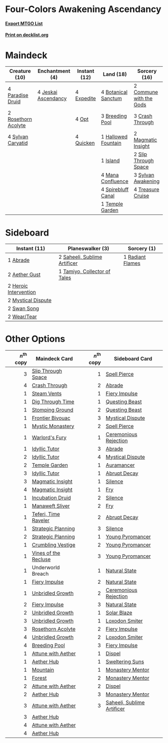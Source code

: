 # Four-Colors Awakening Ascendancy

#### [Export MTGO List](../collection/Four-Colors%20Awakening%20Ascendancy/Four-Colors%20Awakening%20Ascendancy.txt)
#### [Print on decklist.org](http://decklist.org/?deckmain=4%09Botanical%20Sanctum%0A3%09Breeding%20Pool%0A2%09Commune%20with%20the%20Gods%0A3%09Crash%20Through%0A4%09Expedite%0A1%09Hallowed%20Fountain%0A1%09Island%0A4%09Jeskai%20Ascendancy%0A2%09Magmatic%20Insight%0A4%09Mana%20Confluence%0A4%09Opt%0A4%09Paradise%20Druid%0A4%09Quicken%0A2%09Rosethorn%20Acolyte%0A2%09Slip%20Through%20Space%0A4%09Spirebluff%20Canal%0A3%09Sylvan%20Awakening%0A4%09Sylvan%20Caryatid%0A1%09Temple%20Garden%0A4%09Treasure%20Cruise&deckside=1%09Abrade%0A2%09Aether%20Gust%0A2%09Heroic%20Intervention%0A2%09Mystical%20Dispute%0A1%09Radiant%20Flames%0A2%09Saheeli,%20Sublime%20Artificer%0A2%09Swan%20Song%0A1%09Tamiyo,%20Collector%20of%20Tales%0A2%09Wear/Tear)
# Maindeck

|                                        Creature (10)                                         |                                       Enchantment (4)                                        |                                    Instant (12)                                     |                                          Land (18)                                           |                                           Sorcery (16)                                           |
|----------------------------------------------------------------------------------------------|----------------------------------------------------------------------------------------------|-------------------------------------------------------------------------------------|----------------------------------------------------------------------------------------------|--------------------------------------------------------------------------------------------------|
|4 [Paradise Druid](http://gatherer.wizards.com/Pages/Card/Details.aspx?multiverseid=461098)   |4 [Jeskai Ascendancy](http://gatherer.wizards.com/Pages/Card/Details.aspx?multiverseid=386571)|4 [Expedite](http://gatherer.wizards.com/Pages/Card/Details.aspx?multiverseid=446145)|4 [Botanical Sanctum](http://gatherer.wizards.com/Pages/Card/Details.aspx?multiverseid=417817)|2 [Commune with the Gods](http://gatherer.wizards.com/Pages/Card/Details.aspx?multiverseid=413704)|
|2 [Rosethorn Acolyte](http://gatherer.wizards.com/Pages/Card/Details.aspx?multiverseid=473136)|                                                                                              |4 [Opt](http://gatherer.wizards.com/Pages/Card/Details.aspx?multiverseid=442948)     |3 [Breeding Pool](http://gatherer.wizards.com/Pages/Card/Details.aspx?multiverseid=97088)     |3 [Crash Through](http://gatherer.wizards.com/Pages/Card/Details.aspx?multiverseid=430777)        |
|4 [Sylvan Caryatid](http://gatherer.wizards.com/Pages/Card/Details.aspx?multiverseid=373624)  |                                                                                              |4 [Quicken](http://gatherer.wizards.com/Pages/Card/Details.aspx?multiverseid=426578) |1 [Hallowed Fountain](http://gatherer.wizards.com/Pages/Card/Details.aspx?multiverseid=97071) |2 [Magmatic Insight](http://gatherer.wizards.com/Pages/Card/Details.aspx?multiverseid=398496)     |
|                                                                                              |                                                                                              |                                                                                     |1 [Island](http://gatherer.wizards.com/Pages/Card/Details.aspx?multiverseid=439857)           |2 [Slip Through Space](http://gatherer.wizards.com/Pages/Card/Details.aspx?multiverseid=407557)   |
|                                                                                              |                                                                                              |                                                                                     |4 [Mana Confluence](http://gatherer.wizards.com/Pages/Card/Details.aspx?multiverseid=409573)  |3 [Sylvan Awakening](http://gatherer.wizards.com/Pages/Card/Details.aspx?multiverseid=443071)     |
|                                                                                              |                                                                                              |                                                                                     |4 [Spirebluff Canal](http://gatherer.wizards.com/Pages/Card/Details.aspx?multiverseid=417822) |4 [Treasure Cruise](http://gatherer.wizards.com/Pages/Card/Details.aspx?multiverseid=420718)      |
|                                                                                              |                                                                                              |                                                                                     |1 [Temple Garden](http://gatherer.wizards.com/Pages/Card/Details.aspx?multiverseid=405112)    |                                                                                                  |


# Sideboard

|                                          Instant (11)                                          |                                           Planeswalker (3)                                            |                                        Sorcery (1)                                        |
|------------------------------------------------------------------------------------------------|-------------------------------------------------------------------------------------------------------|-------------------------------------------------------------------------------------------|
|1 [Abrade](http://gatherer.wizards.com/Pages/Card/Details.aspx?multiverseid=430772)             |2 [Saheeli, Sublime Artificer](http://gatherer.wizards.com/Pages/Card/Details.aspx?multiverseid=461161)|1 [Radiant Flames](http://gatherer.wizards.com/Pages/Card/Details.aspx?multiverseid=402002)|
|2 [Aether Gust](http://gatherer.wizards.com/Pages/Card/Details.aspx?multiverseid=466796)        |1 [Tamiyo, Collector of Tales](http://gatherer.wizards.com/Pages/Card/Details.aspx?multiverseid=461147)|                                                                                           |
|2 [Heroic Intervention](http://gatherer.wizards.com/Pages/Card/Details.aspx?multiverseid=423776)|                                                                                                       |                                                                                           |
|2 [Mystical Dispute](http://gatherer.wizards.com/Pages/Card/Details.aspx?multiverseid=473020)   |                                                                                                       |                                                                                           |
|2 [Swan Song](http://gatherer.wizards.com/Pages/Card/Details.aspx?multiverseid=420715)          |                                                                                                       |                                                                                           |
|2 [Wear/Tear](http://gatherer.wizards.com/Pages/Card/Details.aspx?multiverseid=368950)          |                                                                                                       |                                                                                           |


# Other Options

|*n*<sup>th</sup> copy|                                         Maindeck Card                                         |*n*<sup>th</sup> copy|                                           Sideboard Card                                            |
|--------------------:|-----------------------------------------------------------------------------------------------|--------------------:|-----------------------------------------------------------------------------------------------------|
|                    3|[Slip Through Space](http://gatherer.wizards.com/Pages/Card/Details.aspx?multiverseid=407557)  |                    1|[Spell Pierce](http://gatherer.wizards.com/Pages/Card/Details.aspx?multiverseid=425876)              |
|                    4|[Crash Through](http://gatherer.wizards.com/Pages/Card/Details.aspx?multiverseid=430777)       |                    2|[Abrade](http://gatherer.wizards.com/Pages/Card/Details.aspx?multiverseid=430772)                    |
|                    1|[Steam Vents](http://gatherer.wizards.com/Pages/Card/Details.aspx?multiverseid=405109)         |                    1|[Fiery Impulse](http://gatherer.wizards.com/Pages/Card/Details.aspx?multiverseid=398516)             |
|                    1|[Dig Through Time](http://gatherer.wizards.com/Pages/Card/Details.aspx?multiverseid=386518)    |                    1|[Questing Beast](http://gatherer.wizards.com/Pages/Card/Details.aspx?multiverseid=473133)            |
|                    1|[Stomping Ground](http://gatherer.wizards.com/Pages/Card/Details.aspx?multiverseid=405110)     |                    2|[Questing Beast](http://gatherer.wizards.com/Pages/Card/Details.aspx?multiverseid=473133)            |
|                    1|[Frontier Bivouac](http://gatherer.wizards.com/Pages/Card/Details.aspx?multiverseid=420914)    |                    3|[Mystical Dispute](http://gatherer.wizards.com/Pages/Card/Details.aspx?multiverseid=473020)          |
|                    1|[Mystic Monastery](http://gatherer.wizards.com/Pages/Card/Details.aspx?multiverseid=420927)    |                    2|[Spell Pierce](http://gatherer.wizards.com/Pages/Card/Details.aspx?multiverseid=425876)              |
|                    1|[Warlord's Fury](http://gatherer.wizards.com/Pages/Card/Details.aspx?multiverseid=443039)      |                    1|[Ceremonious Rejection](http://gatherer.wizards.com/Pages/Card/Details.aspx?multiverseid=417613)     |
|                    1|[Idyllic Tutor](http://gatherer.wizards.com/Pages/Card/Details.aspx?multiverseid=152938)       |                    3|[Abrade](http://gatherer.wizards.com/Pages/Card/Details.aspx?multiverseid=430772)                    |
|                    2|[Idyllic Tutor](http://gatherer.wizards.com/Pages/Card/Details.aspx?multiverseid=152938)       |                    4|[Mystical Dispute](http://gatherer.wizards.com/Pages/Card/Details.aspx?multiverseid=473020)          |
|                    2|[Temple Garden](http://gatherer.wizards.com/Pages/Card/Details.aspx?multiverseid=405112)       |                    1|[Auramancer](http://gatherer.wizards.com/Pages/Card/Details.aspx?multiverseid=441995)                |
|                    3|[Idyllic Tutor](http://gatherer.wizards.com/Pages/Card/Details.aspx?multiverseid=152938)       |                    1|[Abrupt Decay](http://gatherer.wizards.com/Pages/Card/Details.aspx?multiverseid=456061)              |
|                    3|[Magmatic Insight](http://gatherer.wizards.com/Pages/Card/Details.aspx?multiverseid=398496)    |                    1|[Silence](http://gatherer.wizards.com/Pages/Card/Details.aspx?multiverseid=191083)                   |
|                    4|[Magmatic Insight](http://gatherer.wizards.com/Pages/Card/Details.aspx?multiverseid=398496)    |                    1|[Fry](http://gatherer.wizards.com/Pages/Card/Details.aspx?multiverseid=466894)                       |
|                    1|[Incubation Druid](http://gatherer.wizards.com/Pages/Card/Details.aspx?multiverseid=457275)    |                    2|[Silence](http://gatherer.wizards.com/Pages/Card/Details.aspx?multiverseid=191083)                   |
|                    1|[Manaweft Sliver](http://gatherer.wizards.com/Pages/Card/Details.aspx?multiverseid=370599)     |                    2|[Fry](http://gatherer.wizards.com/Pages/Card/Details.aspx?multiverseid=466894)                       |
|                    1|[Teferi, Time Raveler](http://gatherer.wizards.com/Pages/Card/Details.aspx?multiverseid=461148)|                    2|[Abrupt Decay](http://gatherer.wizards.com/Pages/Card/Details.aspx?multiverseid=456061)              |
|                    1|[Strategic Planning](http://gatherer.wizards.com/Pages/Card/Details.aspx?multiverseid=376525)  |                    3|[Silence](http://gatherer.wizards.com/Pages/Card/Details.aspx?multiverseid=191083)                   |
|                    2|[Strategic Planning](http://gatherer.wizards.com/Pages/Card/Details.aspx?multiverseid=376525)  |                    1|[Young Pyromancer](http://gatherer.wizards.com/Pages/Card/Details.aspx?multiverseid=426592)          |
|                    1|[Crumbling Vestige](http://gatherer.wizards.com/Pages/Card/Details.aspx?multiverseid=407680)   |                    2|[Young Pyromancer](http://gatherer.wizards.com/Pages/Card/Details.aspx?multiverseid=426592)          |
|                    1|[Vines of the Recluse](http://gatherer.wizards.com/Pages/Card/Details.aspx?multiverseid=417446)|                    3|[Young Pyromancer](http://gatherer.wizards.com/Pages/Card/Details.aspx?multiverseid=426592)          |
|                    1|Underworld Breach                                                                              |                    1|[Natural State](http://gatherer.wizards.com/Pages/Card/Details.aspx?multiverseid=407646)             |
|                    1|[Fiery Impulse](http://gatherer.wizards.com/Pages/Card/Details.aspx?multiverseid=398516)       |                    2|[Natural State](http://gatherer.wizards.com/Pages/Card/Details.aspx?multiverseid=407646)             |
|                    1|[Unbridled Growth](http://gatherer.wizards.com/Pages/Card/Details.aspx?multiverseid=423793)    |                    2|[Ceremonious Rejection](http://gatherer.wizards.com/Pages/Card/Details.aspx?multiverseid=417613)     |
|                    2|[Fiery Impulse](http://gatherer.wizards.com/Pages/Card/Details.aspx?multiverseid=398516)       |                    3|[Natural State](http://gatherer.wizards.com/Pages/Card/Details.aspx?multiverseid=407646)             |
|                    2|[Unbridled Growth](http://gatherer.wizards.com/Pages/Card/Details.aspx?multiverseid=423793)    |                    1|[Solar Blaze](http://gatherer.wizards.com/Pages/Card/Details.aspx?multiverseid=461143)               |
|                    3|[Unbridled Growth](http://gatherer.wizards.com/Pages/Card/Details.aspx?multiverseid=423793)    |                    1|[Loxodon Smiter](http://gatherer.wizards.com/Pages/Card/Details.aspx?multiverseid=290543)            |
|                    3|[Rosethorn Acolyte](http://gatherer.wizards.com/Pages/Card/Details.aspx?multiverseid=473136)   |                    2|[Fiery Impulse](http://gatherer.wizards.com/Pages/Card/Details.aspx?multiverseid=398516)             |
|                    4|[Unbridled Growth](http://gatherer.wizards.com/Pages/Card/Details.aspx?multiverseid=423793)    |                    2|[Loxodon Smiter](http://gatherer.wizards.com/Pages/Card/Details.aspx?multiverseid=290543)            |
|                    4|[Breeding Pool](http://gatherer.wizards.com/Pages/Card/Details.aspx?multiverseid=97088)        |                    3|[Fiery Impulse](http://gatherer.wizards.com/Pages/Card/Details.aspx?multiverseid=398516)             |
|                    1|[Attune with Aether](http://gatherer.wizards.com/Pages/Card/Details.aspx?multiverseid=417718)  |                    1|[Dispel](http://gatherer.wizards.com/Pages/Card/Details.aspx?multiverseid=401858)                    |
|                    1|[Aether Hub](http://gatherer.wizards.com/Pages/Card/Details.aspx?multiverseid=417815)          |                    1|[Sweltering Suns](http://gatherer.wizards.com/Pages/Card/Details.aspx?multiverseid=426851)           |
|                    1|[Mountain](http://gatherer.wizards.com/Pages/Card/Details.aspx?multiverseid=439859)            |                    1|[Monastery Mentor](http://gatherer.wizards.com/Pages/Card/Details.aspx?multiverseid=391883)          |
|                    1|[Forest](http://gatherer.wizards.com/Pages/Card/Details.aspx?multiverseid=439860)              |                    2|[Monastery Mentor](http://gatherer.wizards.com/Pages/Card/Details.aspx?multiverseid=391883)          |
|                    2|[Attune with Aether](http://gatherer.wizards.com/Pages/Card/Details.aspx?multiverseid=417718)  |                    2|[Dispel](http://gatherer.wizards.com/Pages/Card/Details.aspx?multiverseid=401858)                    |
|                    2|[Aether Hub](http://gatherer.wizards.com/Pages/Card/Details.aspx?multiverseid=417815)          |                    3|[Monastery Mentor](http://gatherer.wizards.com/Pages/Card/Details.aspx?multiverseid=391883)          |
|                    3|[Attune with Aether](http://gatherer.wizards.com/Pages/Card/Details.aspx?multiverseid=417718)  |                    3|[Saheeli, Sublime Artificer](http://gatherer.wizards.com/Pages/Card/Details.aspx?multiverseid=461161)|
|                    3|[Aether Hub](http://gatherer.wizards.com/Pages/Card/Details.aspx?multiverseid=417815)          |                     |                                                                                                     |
|                    4|[Attune with Aether](http://gatherer.wizards.com/Pages/Card/Details.aspx?multiverseid=417718)  |                     |                                                                                                     |
|                    4|[Aether Hub](http://gatherer.wizards.com/Pages/Card/Details.aspx?multiverseid=417815)          |                     |                                                                                                     |

